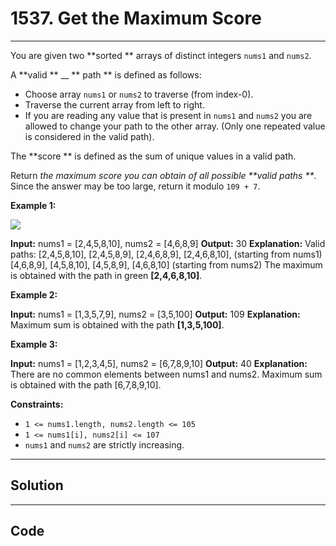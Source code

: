 # 1537. Get the Maximum Score

---

You are given two **sorted ** arrays of distinct integers `nums1` and `nums2`.

A **valid ** __ ** path ** is defined as follows:

  * Choose array `nums1` or `nums2` to traverse (from index-0).
  * Traverse the current array from left to right.
  * If you are reading any value that is present in `nums1` and `nums2` you are allowed to change your path to the other array. (Only one repeated value is considered in the valid path).



The **score ** is defined as the sum of unique values in a valid path.

Return _the maximum score you can obtain of all possible **valid paths **_. Since the answer may be too large, return it modulo `109 + 7`.

 

**Example 1:**

![](https://assets.leetcode.com/uploads/2020/07/16/sample_1_1893.png)


**Input:** nums1 = [2,4,5,8,10], nums2 = [4,6,8,9]
**Output:** 30
**Explanation:** Valid paths:
[2,4,5,8,10], [2,4,5,8,9], [2,4,6,8,9], [2,4,6,8,10],  (starting from nums1)
[4,6,8,9], [4,5,8,10], [4,5,8,9], [4,6,8,10]    (starting from nums2)
The maximum is obtained with the path in green **[2,4,6,8,10]**.


**Example 2:**


**Input:** nums1 = [1,3,5,7,9], nums2 = [3,5,100]
**Output:** 109
**Explanation:** Maximum sum is obtained with the path **[1,3,5,100]**.


**Example 3:**


**Input:** nums1 = [1,2,3,4,5], nums2 = [6,7,8,9,10]
**Output:** 40
**Explanation:** There are no common elements between nums1 and nums2.
Maximum sum is obtained with the path [6,7,8,9,10].


 

**Constraints:**

  * `1 <= nums1.length, nums2.length <= 105`
  * `1 <= nums1[i], nums2[i] <= 107`
  * `nums1` and `nums2` are strictly increasing.

---

## Solution



---

## Code
```python


```